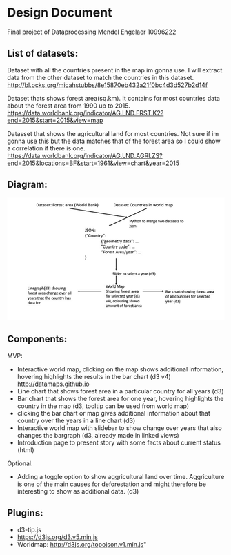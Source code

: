 # Design Document
Final project of Dataprocessing
Mendel Engelaer 10996222

## List of datasets:
Dataset with all the countries present in the map im gonna use. I will extract
data from the other dataset to match the countries in this dataset.  
http://bl.ocks.org/micahstubbs/8e15870eb432a21f0bc4d3d527b2d14f

Dataset thats shows forest area(sq.km). It contains for most countries
data about the forest area from 1990 up to 2015.  
https://data.worldbank.org/indicator/AG.LND.FRST.K2?end=2015&start=2015&view=map  

Datasset that shows the agricultural land for most countries. Not sure if im gonna
use this but the data matches that of the forest area so I could show a
correlation if there is one.  
https://data.worldbank.org/indicator/AG.LND.AGRI.ZS?end=2015&locations=BF&start=1961&view=chart&year=2015

## Diagram:
![alt text](https://github.com/Mensel123/final_project/blob/master/doc/diagram.jpg)

## Components:
MVP:
* Interactive world map, clicking on the map shows additional information,
hovering highlights the results in the bar chart (d3 v4)
http://datamaps.github.io
* Line chart that shows forest area in a particular country for all years (d3)
* Bar chart that shows the forest area for one year,
hovering highlights the country in the map (d3, tooltip can be used from world map)
* clicking the bar chart or map gives additional information about that country
over the years in a line chart (d3)
* Interactive world map with slidebar to show change over years that also changes
  the bargraph (d3, already made in linked views)
* Introduction page to present story with some facts about current status (html)

Optional:  
* Adding a toggle option to show aggricultural land over time. Aggriculture is
  one of the main causes for deforestation and might therefore be interesting to
  show as additional data. (d3)

## Plugins:
* d3-tip.js
* https://d3js.org/d3.v5.min.js
* Worldmap: http://d3js.org/topojson.v1.min.js"
